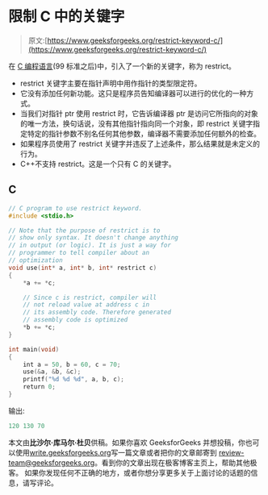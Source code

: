 # 限制 C 中的关键字

> 原文:[https://www.geeksforgeeks.org/restrict-keyword-c/](https://www.geeksforgeeks.org/restrict-keyword-c/)

在 [C 编程语言](https://www.geeksforgeeks.org/c/)(99 标准之后)中，引入了一个新的关键字，称为 restrict。

*   restrict 关键字主要在指针声明中用作指针的类型限定符。
*   它没有添加任何新功能。这只是程序员告知编译器可以进行的优化的一种方式。
*   当我们对指针 ptr 使用 restrict 时，它告诉编译器 ptr 是访问它所指向的对象的唯一方法，换句话说，没有其他指针指向同一个对象，即 restrict 关键字指定特定的指针参数不别名任何其他参数，编译器不需要添加任何额外的检查。
*   如果程序员使用了 restrict 关键字并违反了上述条件，那么结果就是未定义的行为。
*   C++不支持 restrict。这是一个只有 C 的关键字。

## C

```cpp
// C program to use restrict keyword.
#include <stdio.h>

// Note that the purpose of restrict is to
// show only syntax. It doesn't change anything
// in output (or logic). It is just a way for
// programmer to tell compiler about an
// optimization
void use(int* a, int* b, int* restrict c)
{
    *a += *c;

    // Since c is restrict, compiler will
    // not reload value at address c in
    // its assembly code. Therefore generated
    // assembly code is optimized
    *b += *c; 
}

int main(void)
{
    int a = 50, b = 60, c = 70;
    use(&a, &b, &c);
    printf("%d %d %d", a, b, c);
    return 0;
}
```

输出:

```cpp
120 130 70
```

本文由**比沙尔·库马尔·杜贝**供稿。如果你喜欢 GeeksforGeeks 并想投稿，你也可以使用[write.geeksforgeeks.org](https://write.geeksforgeeks.org)写一篇文章或者把你的文章邮寄到 review-team@geeksforgeeks.org。看到你的文章出现在极客博客主页上，帮助其他极客。
如果你发现任何不正确的地方，或者你想分享更多关于上面讨论的话题的信息，请写评论。